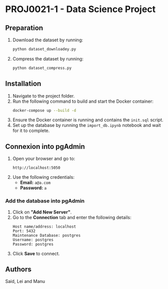 # PROJ0021-1 - Data Science Project

## Preparation
1. Download the dataset by running:  
   ```sh
   python dataset_downloadey.py
   ```
2. Compress the dataset by running:  
   ```sh
   python dataset_compress.py
   ```

## Installation
1. Navigate to the project folder.
2. Run the following command to build and start the Docker container:  
   ```sh
   docker-compose up --build -d
   ```
3. Ensure the Docker container is running and contains the `init.sql` script.
4. Set up the database by running the `import_db.ipynb` notebook and wait for it to complete.

## Connexion into pgAdmin
1. Open your browser and go to:  
   ```
   http://localhost:5050
   ```
2. Use the following credentials:
   - **Email:** `a@a.com`
   - **Password:** `a`

### Add the database into pgAdmin
1. Click on **"Add New Server"**.
2. Go to the **Connection** tab and enter the following details:
   ```
   Host name/address: localhost
   Port: 5432
   Maintenance Database: postgres
   Username: postgres
   Password: postgres
   ```
3. Click **Save** to connect.


## Authors
Said, Lei and Manu